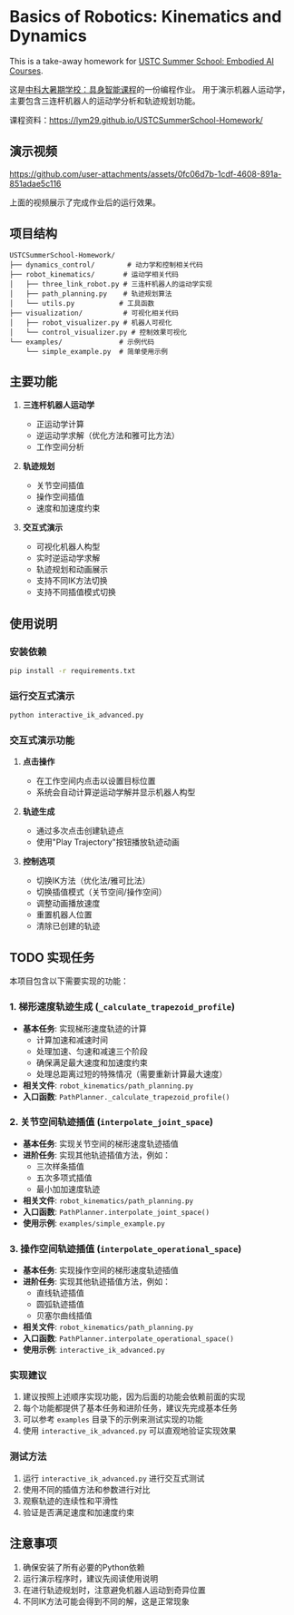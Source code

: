 # Basics of Robotics: Kinematics and Dynamics

This is a take-away homework for [USTC Summer School: Embodied AI Courses](http://staff.ustc.edu.cn/~fuxm/course/SummerSchool_2025/program.html).

这是[中科大暑期学校：具身智能课程](http://staff.ustc.edu.cn/~fuxm/course/SummerSchool_2025/program.html)的一份编程作业。
用于演示机器人运动学，主要包含三连杆机器人的运动学分析和轨迹规划功能。

课程资料：https://lym29.github.io/USTCSummerSchool-Homework/

## 演示视频

https://github.com/user-attachments/assets/0fc06d7b-1cdf-4608-891a-851adae5c116


上面的视频展示了完成作业后的运行效果。

## 项目结构

```
USTCSummerSchool-Homework/
├── dynamics_control/        # 动力学和控制相关代码
├── robot_kinematics/       # 运动学相关代码
│   ├── three_link_robot.py # 三连杆机器人的运动学实现
│   ├── path_planning.py    # 轨迹规划算法
│   └── utils.py           # 工具函数
├── visualization/          # 可视化相关代码
│   ├── robot_visualizer.py # 机器人可视化
│   └── control_visualizer.py # 控制效果可视化
└── examples/              # 示例代码
    └── simple_example.py  # 简单使用示例
```

## 主要功能

1. **三连杆机器人运动学**
   - 正运动学计算
   - 逆运动学求解（优化方法和雅可比方法）
   - 工作空间分析

2. **轨迹规划**
   - 关节空间插值
   - 操作空间插值
   - 速度和加速度约束

3. **交互式演示**
   - 可视化机器人构型
   - 实时逆运动学求解
   - 轨迹规划和动画展示
   - 支持不同IK方法切换
   - 支持不同插值模式切换

## 使用说明

### 安装依赖

```bash
pip install -r requirements.txt
```

### 运行交互式演示

```bash
python interactive_ik_advanced.py
```

### 交互式演示功能

1. **点击操作**
   - 在工作空间内点击以设置目标位置
   - 系统会自动计算逆运动学解并显示机器人构型

2. **轨迹生成**
   - 通过多次点击创建轨迹点
   - 使用"Play Trajectory"按钮播放轨迹动画

3. **控制选项**
   - 切换IK方法（优化法/雅可比法）
   - 切换插值模式（关节空间/操作空间）
   - 调整动画播放速度
   - 重置机器人位置
   - 清除已创建的轨迹

## TODO 实现任务

本项目包含以下需要实现的功能：

### 1. 梯形速度轨迹生成 (`_calculate_trapezoid_profile`)
- **基本任务**: 实现梯形速度轨迹的计算
  - 计算加速和减速时间
  - 处理加速、匀速和减速三个阶段
  - 确保满足最大速度和加速度约束
  - 处理总距离过短的特殊情况（需要重新计算最大速度）
- **相关文件**: `robot_kinematics/path_planning.py`
- **入口函数**: `PathPlanner._calculate_trapezoid_profile()`

### 2. 关节空间轨迹插值 (`interpolate_joint_space`)
- **基本任务**: 实现关节空间的梯形速度轨迹插值
- **进阶任务**: 实现其他轨迹插值方法，例如：
  - 三次样条插值
  - 五次多项式插值
  - 最小加加速度轨迹
- **相关文件**: `robot_kinematics/path_planning.py`
- **入口函数**: `PathPlanner.interpolate_joint_space()`
- **使用示例**: `examples/simple_example.py`

### 3. 操作空间轨迹插值 (`interpolate_operational_space`)
- **基本任务**: 实现操作空间的梯形速度轨迹插值
- **进阶任务**: 实现其他轨迹插值方法，例如：
  - 直线轨迹插值
  - 圆弧轨迹插值
  - 贝塞尔曲线插值
- **相关文件**: `robot_kinematics/path_planning.py`
- **入口函数**: `PathPlanner.interpolate_operational_space()`
- **使用示例**: `interactive_ik_advanced.py`

### 实现建议
1. 建议按照上述顺序实现功能，因为后面的功能会依赖前面的实现
2. 每个功能都提供了基本任务和进阶任务，建议先完成基本任务
3. 可以参考 `examples` 目录下的示例来测试实现的功能
4. 使用 `interactive_ik_advanced.py` 可以直观地验证实现效果

### 测试方法
1. 运行 `interactive_ik_advanced.py` 进行交互式测试
2. 使用不同的插值方法和参数进行对比
3. 观察轨迹的连续性和平滑性
4. 验证是否满足速度和加速度约束

## 注意事项

1. 确保安装了所有必要的Python依赖
2. 运行演示程序时，建议先阅读使用说明
3. 在进行轨迹规划时，注意避免机器人运动到奇异位置
4. 不同IK方法可能会得到不同的解，这是正常现象

